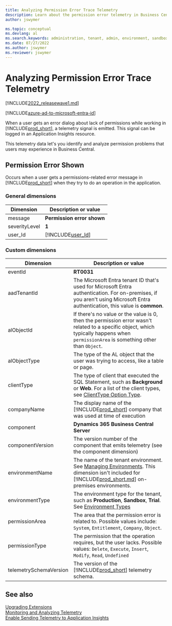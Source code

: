 ```yaml
---
title: Analyzing Permission Error Trace Telemetry
description: Learn about the permission error telemetry in Business Central  
author: jswymer

ms.topic: conceptual
ms.devlang: al
ms.search.keywords: administration, tenant, admin, environment, sandbox, telemetry
ms.date: 07/27/2022
ms.author: jswymer
ms.reviewer: jswymer
---
```

# Analyzing Permission Error Trace Telemetry

[!INCLUDE[2022_releasewave1.md](../includes/2022_releasewave1.md)]

[!INCLUDE[azure-ad-to-microsoft-entra-id](~/../shared-content/shared/azure-ad-to-microsoft-entra-id.md)]

When a user gets an error dialog about lack of permissions while working in [!INCLUDE[prod_short](../developer/includes/prod_short.md)], a telemetry signal is emitted. This signal can be logged in an Application Insights resource.

This telemetry data let's you identify and analyze permission problems that users may experience in Business Central.

## Permission Error Shown

Occurs when a user gets a permissions-related error message in [!INCLUDE[prod_short](../developer/includes/prod_short.md)] when they try to do an operation in the application.

### General dimensions

|Dimension|Description or value|
|---------|-----|
|message|**Permission error shown**|
|severityLevel|**1**|
|user_Id|[!INCLUDE[user_Id](../includes/include-telemetry-user-id.md)] |

### Custom dimensions

|Dimension|Description or value|
|---------|-----|
|eventId|**RT0031**|
|aadTenantId|The Microsoft Entra tenant ID that's used for Microsoft Entra authentication. For on-premises, if you aren't using Microsoft Entra authentication, this value is **common**. |
|alObjectId|If there's no value or the value is 0, then the permission error wasn't related to a specific object, which typically happens when `permissionArea` is something other than `Object`. |
|alObjectType|The type of the AL object that the user was trying to access, like a table or page. |
|clientType|The type of client that executed the SQL Statement, such as **Background** or **Web**. For a list of the client types, see [ClientType Option Type](../developer/methods-auto/clienttype/clienttype-option.md).|
|companyName|The display name of the [!INCLUDE[prod_short](../developer/includes/prod_short.md)] company that was used at time of execution |
|component|**Dynamics 365 Business Central Server**|
|componentVersion|The version number of the component that emits telemetry (see the component dimension)|
|environmentName|The name of the tenant environment. See [Managing Environments](tenant-admin-center-environments.md). This dimension isn't included for [!INCLUDE[prod_short.md](../includes/prod_short.md)] on-premises environments.|
|environmentType|The environment type for the tenant, such as **Production**, **Sandbox**, **Trial**. See [Environment Types](tenant-admin-center-environments.md#types-of-environments)|
|permissionArea|The area that the permission error is related to. Possible values include: `System`, `Entitlement`, `Company`, `Object`.|
|permissionType|The permission that the operation requires, but the user lacks. Possible values: `Delete`, `Execute`, `Insert`, `Modify`, `Read`, `Undefined` |
|telemetrySchemaVersion|The version of the [!INCLUDE[prod_short](../developer/includes/prod_short.md)] telemetry schema.|

<!--
{"errorMessage":"You do not have the following permission: Allow Action Automate","aadTenantId":"common","component":"Dynamics 365 Business Central Server","environmentType":"Production","telemetrySchemaVersion":"1.0","eventId":"RT0031","componentVersion":"21.0.42152.0","companyName":"CRONUS International Ltd.","clientType":"WebClient","alObjectId":"0","alObjectType":"System","permissionType":"Execute","permissionArea":"System"}
-->

## See also

[Upgrading Extensions](../developer/devenv-upgrading-extensions.md)  
[Monitoring and Analyzing Telemetry](telemetry-overview.md)  
[Enable Sending Telemetry to Application Insights](telemetry-enable-application-insights.md)  
